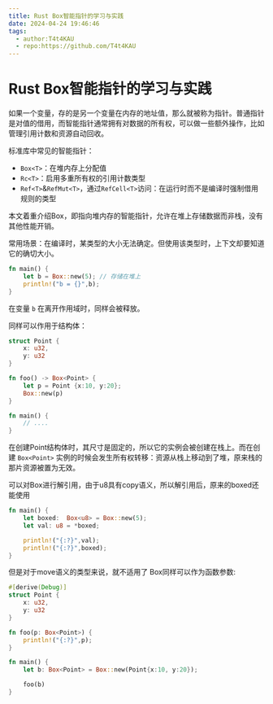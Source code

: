 ```yaml
---
title: Rust Box智能指针的学习与实践
date: 2024-04-24 19:46:46
tags:
  - author:T4t4KAU
  - repo:https://github.com/T4t4KAU
---
```

# Rust Box智能指针的学习与实践

如果一个变量，存的是另一个变量在内存的地址值，那么就被称为指针。普通指针是对值的借用，而智能指针通常拥有对数据的所有权，可以做一些额外操作，比如管理引用计数和资源自动回收。

标准库中常见的智能指针：

- `Box<T>`：在堆内存上分配值
- `Rc<T>`：启用多重所有权的引用计数类型
- `Ref<T>`&`RefMut<T>`，通过`RefCell<T>`访问：在运行时而不是编译时强制借用规则的类型

本文着重介绍Box，即指向堆内存的智能指针，允许在堆上存储数据而非栈，没有其他性能开销。

常用场景：在编译时，某类型的大小无法确定。但使用该类型时，上下文却要知道它的确切大小。

```rust
fn main() {
    let b = Box::new(5); // 存储在堆上
    println!("b = {}",b);
}
```

在变量 `b` 在离开作用域时，同样会被释放。

同样可以作用于结构体：

```rust
struct Point {
    x: u32,
    y: u32
}

fn foo() -> Box<Point> {
    let p = Point {x:10, y:20};
    Box::new(p)
}

fn main() {
    // ....
}
```

在创建Point结构体时，其尺寸是固定的，所以它的实例会被创建在栈上。而在创建 `Box<Point>` 实例的时候会发生所有权转移：资源从栈上移动到了堆，原来栈的那片资源被置为无效。

可以对Box进行解引用，由于u8具有copy语义，所以解引用后，原来的boxed还能使用

```rust
fn main() {
    let boxed:  Box<u8> = Box::new(5);
    let val: u8 = *boxed;

    println!("{:?}",val);
    println!("{:?}",boxed);
}
```

但是对于move语义的类型来说，就不适用了
Box同样可以作为函数参数:

```rust
#[derive(Debug)]
struct Point {
    x: u32,
    y: u32
}

fn foo(p: Box<Point>) {
    println!("{:?}",p);
}

fn main() {
    let b: Box<Point> = Box::new(Point{x:10, y:20});

    foo(b)
}
```